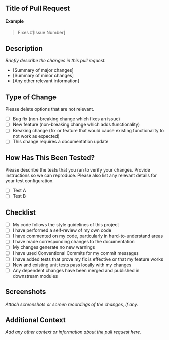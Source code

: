 Title of Pull Request
---

#### Example
> Fixes #[Issue Number]

Description
---

_Briefly describe the changes in this pull request._

- [Summary of major changes]
- [Summary of minor changes]
- [Any other relevant information]

Type of Change
---

Please delete options that are not relevant.

- [ ] Bug fix (non-breaking change which fixes an issue)
- [ ] New feature (non-breaking change which adds functionality)
- [ ] Breaking change (fix or feature that would cause existing functionality to not work as expected)
- [ ] This change requires a documentation update

How Has This Been Tested?
---

Please describe the tests that you ran to verify your changes.
Provide instructions so we can reproduce. Please also list any relevant details for your test configuration.

- [ ] Test A
- [ ] Test B

Checklist
---

- [ ] My code follows the style guidelines of this project
- [ ] I have performed a self-review of my own code
- [ ] I have commented on my code, particularly in hard-to-understand areas
- [ ] I have made corresponding changes to the documentation
- [ ] My changes generate no new warnings
- [ ] I have used Conventional Commits for my commit messages
- [ ] I have added tests that prove my fix is effective or that my feature works
- [ ] New and existing unit tests pass locally with my changes
- [ ] Any dependent changes have been merged and published in downstream modules

Screenshots
---

_Attach screenshots or screen recordings of the changes, if any._

Additional Context
---

_Add any other context or information about the pull request here._
